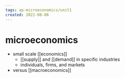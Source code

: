 ```yaml
---
tags: ap-microeconomics/unit1 
created: 2021-08-06
---
```


# microeconomics

- small scale [[economics]]
	- [[supply]] and [[demand]] in specific industries
	- individuals, firms, and markets
- versus [[macroeconomics]]